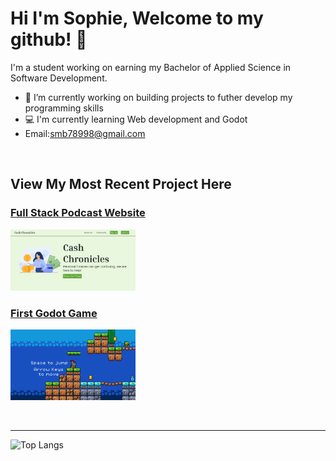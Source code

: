 # Hi I'm Sophie, Welcome to my github! 👋

<p>I'm a student working on earning my Bachelor of Applied Science in Software Development. </p>

- 🔭 I’m currently working on building projects to futher develop my programming skills
- 💻 I'm currently learning Web development and Godot
- Email:smb78998@gmail.com

<br>

## View My Most Recent Project Here

### [Full Stack Podcast Website](https://github.com/smb78998/full-stack-podcast-website)
<a href="http://moneytalks.lovestoblog.com"><img src="website.png" width="200"></a>

### [First Godot Game](https://github.com/smb78998/First-Godot-Game/tree/main)
<a href="https://github.com/smb78998/First-Godot-Game/tree/main"><img src="screenshot.png" width="200"></a>


<br>
<hr>

![Top Langs](https://github-readme-stats.vercel.app/api/top-langs/?username=smb78998&layout=compact)


<!--
**smb78998/smb78998** is a ✨ _special_ ✨ repository because its `README.md` (this file) appears on your GitHub profile.

Here are some ideas to get you started:

- 🔭 I’m currently working on ...
- 🌱 I’m currently learning ...
- 👯 I’m looking to collaborate on ...
- 🤔 I’m looking for help with ...
- 💬 Ask me about ...
- 📫 How to reach me: ...
- 😄 Pronouns: ...
- ⚡ Fun fact: ...
-->
